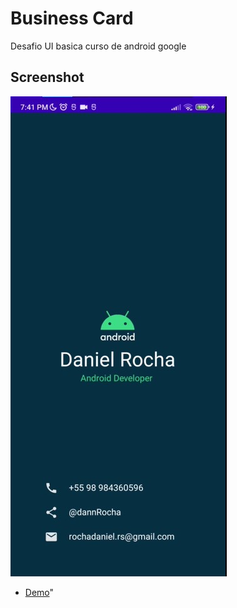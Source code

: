 # Business Card

Desafio UI basica curso de android google


## Screenshot
![](screenshot/screenshot.jpg)

* [Demo](https://www.linkedin.com/posts/dann-rocha_androidbasics-mobile-android-activity-7002044581953302528-jSBU?utm_source=share&utm_medium=member_desktop)"